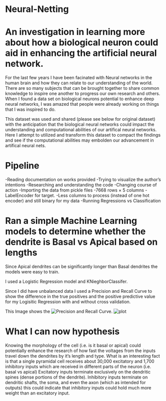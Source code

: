 # Neural-Netting

# An investigation in learning more about how a biological neuron could aid in enhancing the artificial neural network.

For the last few years I have been facinated with Neural networks in the human brain and how they can relate to our understanding of the world. There are so many subjects that can be brought together to share common knowledge to inspire one another to progress our own research and others. When I found a data set on biological neurons potential to enhance deep neural networks, I was amazed that people were already working on things that I was inspired to do. 

This dataset was used and shared (please see below for original dataset) with the anticipation that the biological neural networks could impact the understanding and computational abilities of our artifical neural networks. Here I attempt to utilized and transform this dataset to compact the findings and see if the computational abilities may embolden our advancement in artifical neural nets. 

# Pipeline
-Reading documentation on works provided
  -Trying to visualize the author’s intentions
-Researching and understanding the code
   -Changing course of action
-Importing the data from pickle files
   -7668 rows × 5 columns
-LabelEncoder for target.
   -Less columns to process (instead of one hot encoder) and still binary for my data
-Running Regressions vs Classification 

# Ran a simple Machine Learning models to determine whether the dendrite is Basal vs Apical based on lengths
 
 Since Apical dendrites can be significantly longer than Basal dendrites the models were easy to train. 

I used a Logistic Regression model and KNieghborClassifer.

Since I did have unbalanced data I used a Precision and Recall Curve to show the difference in the true positives and the positive predictive value for my Logisitic Regression with and without cross validation. 

This Image shows the ![Precision and Recall]('img/precision_recall.png') Curve. 
![plot]('img/precision_recall.png')


# What I can now hypothesis
Knowing the morphology of the cell (i.e. is it basal or apical) could potentially enhance the research of how fast the voltages from the inputs travel down the dendrites by it’s length and type. 
What is an interesting fact is that a single pyramidal cell receives about 30,000 excitatory and 1,700 inhibitory inputs which are received in different parts of the neuron (i.e. basal vs apical)
Excitatory inputs terminate exclusively on the dendritic spines (dense portions of the dendrite).
Inhibitory inputs terminate on dendritic shafts, the soma, and even the axon (which as intended for outputs) this could indicate that inhibitory inputs could hold much more weight than an excitatory input. 
